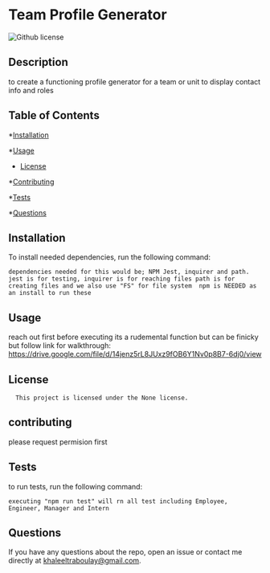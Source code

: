 # Team Profile Generator
![Github license](https://img.shields.io/badge/license-None-blue.svg)

## Description

to create a functioning profile generator for a team or unit to display contact info and roles

## Table of Contents

*[Installation](#installation)

*[Usage](#usage)
* [License](#license)

*[Contributing](#contributing)

*[Tests](#tests)

*[Questions](#questions)

## Installation

To install needed dependencies, run the following command:

```
dependencies needed for this would be; NPM Jest, inquirer and path.  jest is for testing, inquirer is for reaching files path is for creating files and we also use "FS" for file system  npm is NEEDED as an install to run these
```

## Usage

reach out first before executing its a rudemental function but can be finicky but follow link for walkthrough: https://drive.google.com/file/d/14jenz5rL8JUxz9fOB6Y1Nv0p8B7-6dj0/view

## License
      This project is licensed under the None license.

## contributing 

please request permision first

## Tests

to run tests, run the following command:

```
executing "npm run test" will rn all test including Employee, Engineer, Manager and Intern
```

## Questions

If you have any questions about the repo, open an issue or contact me directly at khaleeltraboulay@gmail.com.

